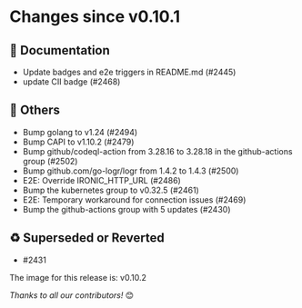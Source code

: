<!-- markdownlint-disable no-inline-html line-length -->
# Changes since v0.10.1

## :book: Documentation

- Update badges and e2e triggers in README.md (#2445)
- update CII badge (#2468)

## :seedling: Others

- Bump golang to v1.24 (#2494)
- Bump CAPI to v1.10.2 (#2479)
- Bump github/codeql-action from 3.28.16 to 3.28.18 in the github-actions group (#2502)
- Bump github.com/go-logr/logr from 1.4.2 to 1.4.3 (#2500)
- E2E: Override IRONIC_HTTP_URL (#2486)
- Bump the kubernetes group to v0.32.5 (#2461)
- E2E: Temporary workaround for connection issues (#2469)
- Bump the github-actions group with 5 updates (#2430)

## :recycle: Superseded or Reverted

- #2431

The image for this release is: v0.10.2

_Thanks to all our contributors!_ 😊
